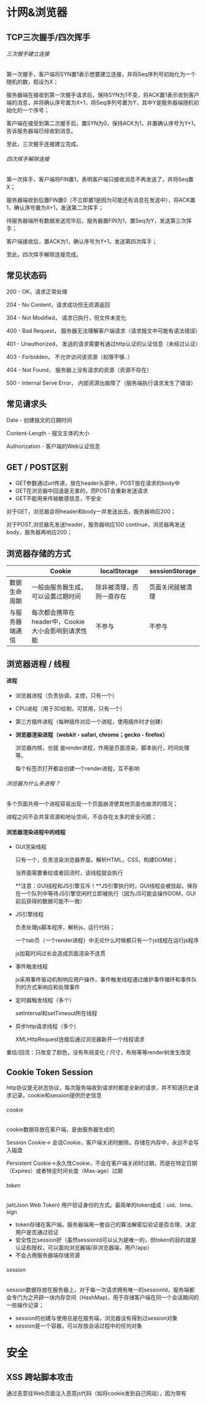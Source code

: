 # 计网&浏览器



## TCP三次握手/四次挥手

###### 三次握手建立连接

第一次握手，客户端将SYN置1表示想要建立连接，并将Seq序列号初始化为一个随机的数，假设为X；

服务器端在接收到第一次握手请求后，保持SYN为1不变，将ACK置1表示收到客户端的消息，并将确认序号置为X+1，将Seq序列号置为Y，其中Y是服务器端随机初始化的一个序号；

客户端在接受到第二次握手后，置SYN为0，保持ACK为1，并置确认序号为Y+1，告诉服务器端已经收到消息。

至此，三次握手连接建立完成。

###### 四次挥手解除连接

第一次挥手，客户端将FIN置1，表明客户端只接收消息不再发送了，并将Seq置X；

服务器端收到后置FIN置0（不立即置1是因为可能还有消息在发送中），将ACK置1，确认序号置为X+1，发送第二次挥手；

待服务器端所有数据发送完毕后，服务器置FIN为1，置Seq为Y，发送第三次挥手；

客户端接收后，置ACK为1，确认序号为Y+1，发送第四次挥手；

至此，四次挥手解除连接完成。



## 常见状态码

200 - OK，请求正常处理

204 - No Content，请求成功但无资源返回

304 - Not Modified， 请求已执行，但文件未变化

400 - Bad Request， 服务器无法理解客户端请求（请求报文中可能有语法错误）

401 - Unauthorized， 发送的请求需要有通过http认证的认证信息（未经过认证）

403 - Forbidden， 不允许访问该资源（权限不够..）

404 - Not Found， 服务器上没有请求的资源（资源不存在）

500 - Internal Serve Error， 内部资源出故障了（服务端执行请求发生了错误）



## 常见请求头

Date - 创建报文的日期时间

Content-Length - 报文主体的大小

Authorization - 客户端的Web认证信息



## GET / POST区别

- GET参数通过url传递，放在header头部中，POST放在请求的body中
- GET在浏览器中回退是无害的，而POST会重新发送请求
- GET不能用来传输敏感信息，不安全

对于GET，浏览器会将header和body一并发送出去，服务器响应200；

对于POST,浏览器先发送header，服务器响应100 continue，浏览器再发送body，服务器再响应200；



## 浏览器存储的方式

|                | Cookie                                             | localStorage             | sessionStorage   |
| -------------- | -------------------------------------------------- | ------------------------ | ---------------- |
| 数据生命周期   | 一般由服务器生成，可以设置过期时间                 | 除非被清理，否则一直存在 | 页面关闭就被清理 |
| 与服务器端通信 | 每次都会携带在header中，Cookie大小会影响到请求性能 | 不参与                   | 不参与           |



## 浏览器进程 / 线程

#### 进程

- 浏览器进程（负责协调，主控，只有一个）

- CPU进程（用于3D绘制，可禁用，只有一个）

- 第三方插件进程（每种插件对应一个进程，使用插件时才创建）

- **浏览器渲染进程（webkit - safari, chrome；gecko - firefox）**

  

  浏览器内核，也就 是render进程，作用是页面渲染，脚本执行，时间处理等。

  每个标签页打开都会创建一个render进程，互不影响

###### 浏览器为什么多进程？

多个页面共用一个进程容易出现一个页面崩溃使其他页面也崩溃的情况；

进程之间不会共享资源和地址空间，不会存在太多的安全问题；



#### 浏览器渲染进程中的线程

- GUI渲染线程

  只有一个，负责渲染浏览器界面，解析HTML，CSS，构建DOM树；

  当界面需要重绘或者回流时，该线程就会执行

  **注意：GUI线程和JS引擎互斥！**JS引擎执行时，GUI线程会被挂起，保存在一个队列中等待JS引擎空闲时立即被执行（因为JS可能会操作DOM，GUI前后获得的数据可能不一致）

- JS引擎线程

  负责处理js脚本程序，解析js，运行代码；

  一个tab页（一个render进程）中无论什么时候都只有一个js线程在运行js程序

  js加载时间过长会造成页面渲染不连贯

- 事件触发线程

  js采用事件驱动机制响应用户操作，事件触发线程通过维护事件循环和事件队列的方式来响应和处理事件

- 定时器触发线程（多个）

  setInterval和setTimeout所在线程

- 异步http请求线程（多个）

  XMLHttpRequest连接后通过浏览器新开一个线程请求







重绘/回流：只改变了颜色，没有布局变化 / 尺寸，布局等等render树发生改变





## Cookie Token Session

http协议是无状态协议，每次服务端收到请求时都是全新的请求，并不知道历史请求记录，cookie和session提供历史信息



###### cookie

cookie数据存放在客户端，是由服务器生成的

Session Cookie→ 会话Cookie，客户端关闭时删除。存储在内存中，永远不会写入磁盘

Persistent Cookie→永久性Cookie，不会在客户端关闭时过期，而是在特定日期（Expires）或者特定时间长度（Max-age）过期



###### token

jwt(Json Web Token) 用户验证身份的方式。最简单的token组成：uid、time、sign

- token存储在客户端，服务器端用一套自己的算法解密后验证是否合理，决定用户是否通过验证
- 安全性比session好（虽然sessionId可以认为是唯一的，但token的目的就是认证和授权，可以面向浏览器端/非浏览器端，用户/app）
- 不会占用服务器端存储资源



###### session

session数据存放在服务器上，对于每一次请求拥有唯一的sessionId，服务端都会专门为之开辟一块内存空间（HashMap)，用于存储客户端在同一个会话期间的一些操作记录；

- session的创建与使用总是在服务端，浏览器没有得到过session对象
- session是一个容器，可以存放会话过程中的任何对象





# 安全

## XSS 跨站脚本攻击

通过恶意往Web页面注入恶意js代码（如将cookie发到自己网站），因为带有<script>等标签的会被解析成html语言从而引发一系列安全问题（如后端直接将输入内容作为html内容返回）



###### 危害

- 挂木马
- 盗取cookie
- ddos浏览器
- 劫持Web行为



###### 种类

反射型 - url注入非法脚本，服务端返回富文本时包含非法脚本，被直接展示（一般浏览器都会自动拦截如Chrome）

存储型 - 发帖，留言中包含恶意代码，其他用户访问到该内容时，满足特定条件就会触发

DOM-based - 改变dom



###### 存在的原因

对用户的输入没有进行充分过滤，不合法的参数和内容可能会传到服务器；

实际无法完全过滤，有黑客专门研究；



###### 防范

对输入和url参数进行过滤，并对输出进行编码，cookie设置http-only

###### 

输入 - 过滤

输出 - 编码：

< : \&lt;

\> : \&gt;

 cookie设置http-only：限制js无法使用cookie





## CSRF 跨站域请求伪造

获取存在漏洞网站的Cookie后，在没有登出该网站的情况下，访问另一个危险网站并要求访问第三方站点，此时这个访问就会使浏览器带着原本被信任的Cookie去访问，而无法判断访问者是谁

银行转账

Cookie存在浏览器中，每次访问都会携带，所以访问危险网站时也会携带

危险网站可以通过<img> <script>等标签自动发送GET请求，导致存在csrf漏洞的服务器被攻击；也可以通过自动提交form发送POST请求



###### 如何防御

1. 尽量使用POST
2. 加入验证码（确保是用户的行为而非黑客的行为）
3. 验证Referer（浏览器会提供请求的来源网站，但Referer可能会被黑客篡改）
4. Anti CSRF Token（每次请求时都随机生成，放在<head>中，用js调用后提交，服务端进行验证）
5. 加入自定义Header（在Header中传输验证信息）



## Dos拒绝服务攻击

Dos拒绝服务攻击（Denial of Service attack）是一种能够让服务器呈现静止状态的攻击方式。其原理就是发送大量的合法请求到服务器，服务器无法分辨这些请求是正常请求还是攻击请求，所以会照单全收。海量的请求造成服务器进入停止工作或拒绝服务的状态。



## SQL注入攻击

攻击者成功的向服务器提交恶意的SQL查询代码，程序在接收后错误的将攻击者的输入作为查询语句的一部分执行，导致原始的查询逻辑被改变，额外的执行了攻击者精心构造的恶意代码。

`' OR '1'='1`最常见的SQL注入

SELECT * FROM user WHERE username='' and password='' OR '1'='1'会查到所有用户信息



# 浏览器缓存

![不同访问方式下的浏览器资源判断](D:\个人资料\面试相关\前端\准备\不同访问方式下的浏览器资源判断.png)




